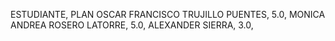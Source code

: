 ESTUDIANTE,	PLAN
OSCAR FRANCISCO TRUJILLO PUENTES, 5.0, 
MONICA ANDREA ROSERO LATORRE, 5.0, 
ALEXANDER SIERRA, 3.0, 
